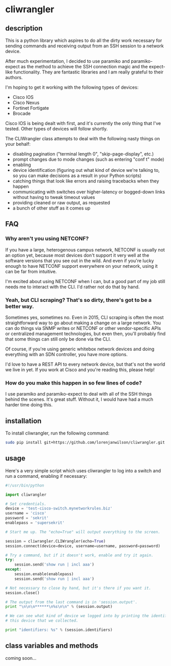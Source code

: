 # cliwrangler

## description

This is a python library which aspires to do all the dirty work necessary for
sending commands and receiving output from an SSH session to a network device.

After much experimentation, I decided to use paramiko and paramiko-expect as the
method to achieve the SSH connection magic and the expect-like functionality.
They are fantastic libraries and I am really grateful to their authors.

I'm hoping to get it working with the following types of devices:

- Cisco IOS
- Cisco Nexus
- Fortinet Fortigate
- Brocade

Cisco IOS is being dealt with first, and it's currently the only thing that
I've tested. Other types of devices will follow shortly.

The CLIWrangler class attempts to deal with the following nasty things on your behalf:

- disabling pagination ("terminal length 0", "skip-page-display", etc.)
- prompt changes due to mode changes (such as entering "conf t" mode)
- enabling
- device identification (figuring out what kind of device we're talking to, so you can make decisions as a result in your Python scripts)
- catching things that look like errors and raising tracebacks when they happen
- communicating with switches over higher-latency or bogged-down links without having to tweak timeout values
- providing cleaned or raw output, as requested
- a bunch of other stuff as it comes up

## FAQ

### Why aren't you using NETCONF?

If you have a large, heterogenous campus network, NETCONF is usually not an
option yet, because most devices don't support it very well at the software
versions that you see out in the wild. And even if you're lucky enough to have
NETCONF support everywhere on your network, using it can be far from intuitive.

I'm excited about using NETCONF when I can, but a good part of my job still
needs me to interact with the CLI. I'd rather not do that by hand.

### Yeah, but CLI scraping? That's so dirty, there's got to be a better way.

Sometimes yes, sometimes no. Even in 2015, CLI scraping is often the most
straightforward way to go about making a change on a large network. You can do
things via SNMP writes or NETCONF or other vendor-specific APIs or centralized
management technologies, but even then, you'll probably find that some things
can still only be done via the CLI.

Of course, if you're using generic whitebox network devices and doing
everything with an SDN controller, you have more options.

I'd love to have a REST API to every network device, but that's not the world
we live in yet. If you work at Cisco and you're reading this, please help!

### How do you make this happen in so few lines of code?

I use paramiko and paramiko-expect to deal with all of the SSH things behind
the scenes. It's great stuff. Without it, I would have had a much harder time
doing this.

## installation

To install cliwrangler, run the following command:

```bash
sudo pip install git+https://github.com/lorenjanwilson/cliwrangler.git
```

## usage

Here's a very simple script which uses cliwrangler to log into a switch and run a command, enabling if necessary:

```python
#!/usr/bin/python

import cliwrangler

# Set credentials.
device = 'test-cisco-switch.mynetworkrules.biz'
username = 'cisco'
password = 'sekrit'
enablepass = 'supersekrit'

# Start me up. The "echo=True" will output everything to the screen.

session = cliwrangler.CLIWrangler(echo=True)
session.connect(device=device, username=username, password=password)

# Try a command, but if it doesn't work, enable and try it again.
try:
    session.send('show run | incl aaa')
except:
    session.enable(enablepass)
    session.send('show run | incl aaa')

# Not necessary to close by hand, but it's there if you want it.
session.close()

# The output from the last command is in 'session.output'.
print "\n\n\n******\n%s\n\n" % (session.output)

# We can see what kind of device we logged into by printing the identifiers for
# this device that we collected.

print "identifiers: %s" % (session.identifiers)

```

## class variables and methods

coming soon...

